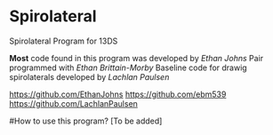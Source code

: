 # Spirolateral
Spirolateral Program for 13DS

**Most** code found in this program was developed by *Ethan Johns*
Pair programmed with *Ethan Brittain-Morby*
Baseline code for drawig spirolaterals developed by *Lachlan Paulsen*

https://github.com/EthanJohns
https://github.com/ebm539
https://github.com/LachlanPaulsen

#How to use this program?
[To be added]